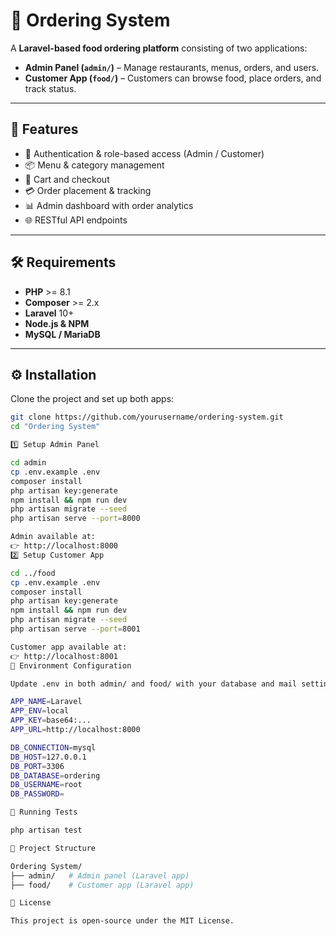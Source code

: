 # 🍔 Ordering System

A **Laravel-based food ordering platform** consisting of two applications:

- **Admin Panel (`admin/`)** – Manage restaurants, menus, orders, and users.  
- **Customer App (`food/`)** – Customers can browse food, place orders, and track status.  

---

## 🚀 Features

- 🔑 Authentication & role-based access (Admin / Customer)  
- 📦 Menu & category management  
- 🛒 Cart and checkout  
- 💳 Order placement & tracking  
- 📊 Admin dashboard with order analytics  
- 🌐 RESTful API endpoints  

---

## 🛠 Requirements

- **PHP** >= 8.1  
- **Composer** >= 2.x  
- **Laravel** 10+  
- **Node.js & NPM**  
- **MySQL / MariaDB**  

---

## ⚙️ Installation

Clone the project and set up both apps:

```bash
git clone https://github.com/yourusername/ordering-system.git
cd "Ordering System"

1️⃣ Setup Admin Panel

cd admin
cp .env.example .env
composer install
php artisan key:generate
npm install && npm run dev
php artisan migrate --seed
php artisan serve --port=8000

Admin available at:
👉 http://localhost:8000
2️⃣ Setup Customer App

cd ../food
cp .env.example .env
composer install
php artisan key:generate
npm install && npm run dev
php artisan migrate --seed
php artisan serve --port=8001

Customer app available at:
👉 http://localhost:8001
🔧 Environment Configuration

Update .env in both admin/ and food/ with your database and mail settings:

APP_NAME=Laravel
APP_ENV=local
APP_KEY=base64:...
APP_URL=http://localhost:8000

DB_CONNECTION=mysql
DB_HOST=127.0.0.1
DB_PORT=3306
DB_DATABASE=ordering
DB_USERNAME=root
DB_PASSWORD=

🧪 Running Tests

php artisan test

📂 Project Structure

Ordering System/
├── admin/   # Admin panel (Laravel app)
├── food/    # Customer app (Laravel app)

📜 License

This project is open-source under the MIT License.
